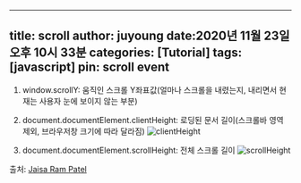 ----
title: scroll
author: juyoung
date:2020년 11월 23일 오후 10시 33분
categories: [Tutorial]
tags: [javascript]
pin: scroll event
---
1. window.scrollY: 움직인 스크롤 Y좌표값(얼마나 스크롤을 내렸는지, 내리면서 현재는 사용자 눈에 보이지 않는 부분)
2. document.documentElement.clientHeight: 로딩된 문서 길이(스크롤바 영역 제외, 브라우저창 크기에 따라 달라짐)
![clientHeight](https://miro.medium.com/max/419/1*L-QquYrgfWfNNB8YP3K2eA.png)

3. document.documentElement.scrollHeight: 전체 스크롤 길이
 ![scrollHeight](https://miro.medium.com/max/333/1*IjO5mKXNyTO5moRHlj4m1A.png)
 
출처: [Jaisa Ram Patel
](https://medium.com/@jbbpatel94/difference-between-offsetheight-clientheight-and-scrollheight-cfea5c196937)